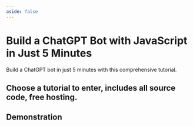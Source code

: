```yaml
---
aside: false
---
```


# Build a ChatGPT Bot with JavaScript in Just 5 Minutes

Build a ChatGPT bot in just 5 minutes with this comprehensive tutorial.

## Choose a tutorial to enter, includes all source code, free hosting.

<!--@include: ../_partials/_tutorials-list.md-->

## Demonstration

<ListBoxContainer>
<ListBox
  title="Supercharge iOS Siri with ChatGPT for Enhanced Intelligence"
  link="https://aircode.cool/hpwdi7n719"
  imageURL="/_images/chatgpt-index/ios-siri-en-new.jpg"
  imageHeight=600
  openInNewTab=true
/>
<ListBox
  title="Building your first Discord ChatGPT Bot in Minutes"
  link="https://aircode.cool/zsgdima57c"
  imageURL="/_images/chatgpt-index/discord-chatgpt-bot.gif"
  imageHeight=600
  openInNewTab=true
/>
<ListBox
  title="Transform Slack into a ChatGPT-powered Mentor in Minutes"
  link="https://aircode.cool/vkx3j8c9q5"
  imageURL="/_images/chatgpt-index/slack-chatgpt-en.png"
  imageHeight=600
  openInNewTab=true
/>
</ListBoxContainer>
